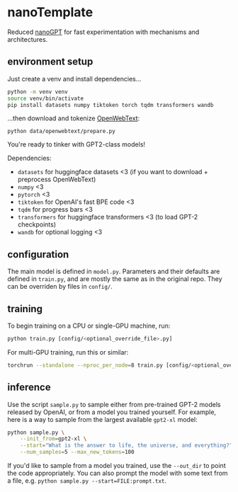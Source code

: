 # nanoTemplate

Reduced [nanoGPT](https://github.com/karpathy/nanoGPT) for fast experimentation with mechanisms and architectures.

## environment setup

Just create a venv and install dependencies...

```sh
python -m venv venv
source venv/bin/activate
pip install datasets numpy tiktoken torch tqdm transformers wandb 
```

...then download and tokenize [OpenWebText](https://openwebtext2.readthedocs.io/en/latest/):

```
python data/openwebtext/prepare.py
```

You're ready to tinker with GPT2-class models!

Dependencies:

- `datasets` for huggingface datasets <3 (if you want to download + preprocess OpenWebText)
- `numpy` <3
- `pytorch` <3
- `tiktoken` for OpenAI's fast BPE code <3
- `tqdm` for progress bars <3
- `transformers` for huggingface transformers <3 (to load GPT-2 checkpoints)
- `wandb` for optional logging <3

## configuration

The main model is defined in `model.py`. Parameters and their defaults are defined in `train.py`, and are mostly the same as in the original repo. They can be overriden by files in `config/`.

## training

To begin training on a CPU or single-GPU machine, run:

```sh
python train.py [config/<optional_override_file>.py]
```

For multi-GPU training, run this or similar:

```sh
torchrun --standalone --nproc_per_node=8 train.py [config/<optional_override_file>.py]
```


## inference

Use the script `sample.py` to sample either from pre-trained GPT-2 models released by OpenAI, or from a model you trained yourself. For example, here is a way to sample from the largest available `gpt2-xl` model:

```sh
python sample.py \
    --init_from=gpt2-xl \
    --start="What is the answer to life, the universe, and everything?" \
    --num_samples=5 --max_new_tokens=100
```

If you'd like to sample from a model you trained, use the `--out_dir` to point the code appropriately. You can also prompt the model with some text from a file, e.g. ```python sample.py --start=FILE:prompt.txt```.
